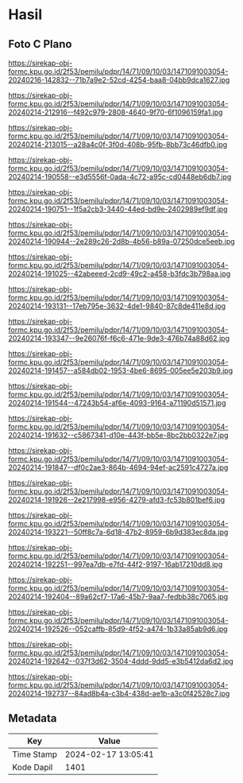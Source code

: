 # Hasil

## Foto C Plano

https://sirekap-obj-formc.kpu.go.id/2f53/pemilu/pdpr/14/71/09/10/03/1471091003054-20240216-142832--71b7a9e2-52cd-4254-baa8-04bb9dca1627.jpg

https://sirekap-obj-formc.kpu.go.id/2f53/pemilu/pdpr/14/71/09/10/03/1471091003054-20240214-212916--f492c979-2808-4640-9f70-6f1096159fa1.jpg

https://sirekap-obj-formc.kpu.go.id/2f53/pemilu/pdpr/14/71/09/10/03/1471091003054-20240214-213015--a28a4c0f-3f0d-408b-95fb-8bb73c46dfb0.jpg

https://sirekap-obj-formc.kpu.go.id/2f53/pemilu/pdpr/14/71/09/10/03/1471091003054-20240214-190558--e3d5556f-0ada-4c72-a95c-cd0448eb6db7.jpg

https://sirekap-obj-formc.kpu.go.id/2f53/pemilu/pdpr/14/71/09/10/03/1471091003054-20240214-190751--1f5a2cb3-3440-44ed-bd9e-2402989ef9df.jpg

https://sirekap-obj-formc.kpu.go.id/2f53/pemilu/pdpr/14/71/09/10/03/1471091003054-20240214-190944--2e289c26-2d8b-4b56-b89a-07250dce5eeb.jpg

https://sirekap-obj-formc.kpu.go.id/2f53/pemilu/pdpr/14/71/09/10/03/1471091003054-20240214-191025--42abeeed-2cd9-49c2-a458-b3fdc3b798aa.jpg

https://sirekap-obj-formc.kpu.go.id/2f53/pemilu/pdpr/14/71/09/10/03/1471091003054-20240214-193131--17eb795e-3632-4de1-9840-87c8de411e8d.jpg

https://sirekap-obj-formc.kpu.go.id/2f53/pemilu/pdpr/14/71/09/10/03/1471091003054-20240214-193347--9e26076f-f6c6-471e-9de3-476b74a88d62.jpg

https://sirekap-obj-formc.kpu.go.id/2f53/pemilu/pdpr/14/71/09/10/03/1471091003054-20240214-191457--a584db02-1953-4be6-8695-005ee5e203b9.jpg

https://sirekap-obj-formc.kpu.go.id/2f53/pemilu/pdpr/14/71/09/10/03/1471091003054-20240214-191544--47243b54-af6e-4093-9164-a71190d51571.jpg

https://sirekap-obj-formc.kpu.go.id/2f53/pemilu/pdpr/14/71/09/10/03/1471091003054-20240214-191632--c5867341-d10e-443f-bb5e-8bc2bb0322e7.jpg

https://sirekap-obj-formc.kpu.go.id/2f53/pemilu/pdpr/14/71/09/10/03/1471091003054-20240214-191847--df0c2ae3-864b-4694-94ef-ac2591c4727a.jpg

https://sirekap-obj-formc.kpu.go.id/2f53/pemilu/pdpr/14/71/09/10/03/1471091003054-20240214-191926--2e217998-e956-4279-afd3-fc53b801bef6.jpg

https://sirekap-obj-formc.kpu.go.id/2f53/pemilu/pdpr/14/71/09/10/03/1471091003054-20240214-193221--50ff8c7a-6d18-47b2-8959-6b9d383ec8da.jpg

https://sirekap-obj-formc.kpu.go.id/2f53/pemilu/pdpr/14/71/09/10/03/1471091003054-20240214-192251--997ea7db-e7fd-44f2-9197-16ab17210dd8.jpg

https://sirekap-obj-formc.kpu.go.id/2f53/pemilu/pdpr/14/71/09/10/03/1471091003054-20240214-192404--89a62cf7-17a6-45b7-9aa7-fedbb38c7065.jpg

https://sirekap-obj-formc.kpu.go.id/2f53/pemilu/pdpr/14/71/09/10/03/1471091003054-20240214-192526--052caffb-85d9-4f52-a474-1b33a85ab9d6.jpg

https://sirekap-obj-formc.kpu.go.id/2f53/pemilu/pdpr/14/71/09/10/03/1471091003054-20240214-192642--037f3d62-3504-4ddd-9dd5-e3b5412da6d2.jpg

https://sirekap-obj-formc.kpu.go.id/2f53/pemilu/pdpr/14/71/09/10/03/1471091003054-20240214-192737--84ad8b4a-c3b4-438d-ae1b-a3c0f42528c7.jpg


## Metadata

| Key        | Value               |
| ---------- | ------------------- |
| Time Stamp | 2024-02-17 13:05:41 |
| Kode Dapil | 1401                |



